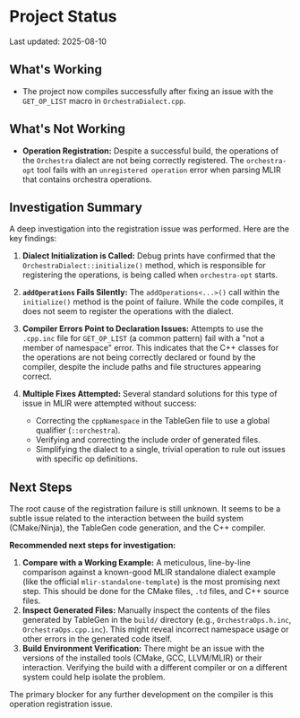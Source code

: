 # Project Status

Last updated: 2025-08-10

## What's Working

*   The project now compiles successfully after fixing an issue with the `GET_OP_LIST` macro in `OrchestraDialect.cpp`.

## What's Not Working

*   **Operation Registration:** Despite a successful build, the operations of the `Orchestra` dialect are not being correctly registered. The `orchestra-opt` tool fails with an `unregistered operation` error when parsing MLIR that contains orchestra operations.

## Investigation Summary

A deep investigation into the registration issue was performed. Here are the key findings:

1.  **Dialect Initialization is Called:** Debug prints have confirmed that the `OrchestraDialect::initialize()` method, which is responsible for registering the operations, is being called when `orchestra-opt` starts.

2.  **`addOperations` Fails Silently:** The `addOperations<...>()` call within the `initialize()` method is the point of failure. While the code compiles, it does not seem to register the operations with the dialect.

3.  **Compiler Errors Point to Declaration Issues:** Attempts to use the `.cpp.inc` file for `GET_OP_LIST` (a common pattern) fail with a "not a member of namespace" error. This indicates that the C++ classes for the operations are not being correctly declared or found by the compiler, despite the include paths and file structures appearing correct.

4.  **Multiple Fixes Attempted:** Several standard solutions for this type of issue in MLIR were attempted without success:
    *   Correcting the `cppNamespace` in the TableGen file to use a global qualifier (`::orchestra`).
    *   Verifying and correcting the include order of generated files.
    *   Simplifying the dialect to a single, trivial operation to rule out issues with specific op definitions.

## Next Steps

The root cause of the registration failure is still unknown. It seems to be a subtle issue related to the interaction between the build system (CMake/Ninja), the TableGen code generation, and the C++ compiler.

**Recommended next steps for investigation:**

1.  **Compare with a Working Example:** A meticulous, line-by-line comparison against a known-good MLIR standalone dialect example (like the official `mlir-standalone-template`) is the most promising next step. This should be done for the CMake files, `.td` files, and C++ source files.
2.  **Inspect Generated Files:** Manually inspect the contents of the files generated by TableGen in the `build/` directory (e.g., `OrchestraOps.h.inc`, `OrchestraOps.cpp.inc`). This might reveal incorrect namespace usage or other errors in the generated code itself.
3.  **Build Environment Verification:** There might be an issue with the versions of the installed tools (CMake, GCC, LLVM/MLIR) or their interaction. Verifying the build with a different compiler or on a different system could help isolate the problem.

The primary blocker for any further development on the compiler is this operation registration issue.